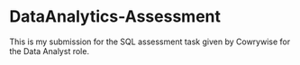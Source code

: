 # DataAnalytics-Assessment
This is my submission for the SQL assessment task given by Cowrywise for the Data Analyst role.
